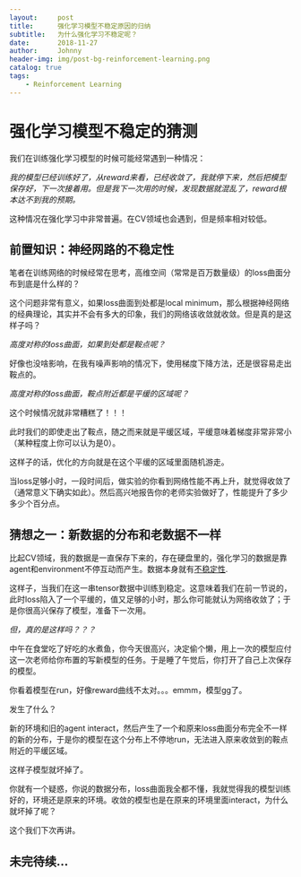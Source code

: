```yaml
---
layout:     post
title:      强化学习模型不稳定原因的归纳
subtitle:   为什么强化学习不稳定呢？
date:       2018-11-27
author:     Johnny
header-img: img/post-bg-reinforcement-learning.png
catalog: true
tags:
    - Reinforcement Learning
---
```


# 强化学习模型不稳定的猜测

我们在训练强化学习模型的时候可能经常遇到一种情况：

*我的模型已经训练好了，从reward来看，已经收敛了，我就停下来，然后把模型保存好，下一次接着用。但是我下一次用的时候，发现数据就混乱了，reward根本达不到我的预期。*

这种情况在强化学习中非常普遍。在CV领域也会遇到，但是频率相对较低。

## 前置知识：神经网路的不稳定性

笔者在训练网络的时候经常在思考，高维空间（常常是百万数量级）的loss曲面分布到底是什么样的？

这个问题非常有意义，如果loss曲面到处都是local minimum，那么根据神经网络的经典理论，其实并不会有多大的印象，我们的网络该收敛就收敛。但是真的是这样子吗？

*高度对称的loss曲面，如果到处都是鞍点呢？*

好像也没啥影响，在我有噪声影响的情况下，使用梯度下降方法，还是很容易走出鞍点的。

*高度对称的loss曲面，鞍点附近都是平缓的区域呢？*

这个时候情况就非常糟糕了！！！

此时我们的即使走出了鞍点，随之而来就是平缓区域，平缓意味着梯度非常非常小（某种程度上你可以认为是0）。

这样子的话，优化的方向就是在这个平缓的区域里面随机游走。

当loss足够小时，一段时间后，做实验的你看到网络性能不再上升，就觉得收敛了（通常意义下确实如此）。然后高兴地报告你的老师实验做好了，性能提升了多少多少个百分点。




## 猜想之一：新数据的分布和老数据不一样

比起CV领域，我的数据是一直保存下来的，存在硬盘里的，强化学习的数据是靠agent和environment不停互动而产生。数据本身就有[不稳定性](https://arxiv.org/abs/1611.05763).

这样子，当我们在这一串tensor数据中训练到稳定。这意味着我们在前一节说的，此时loss陷入了一个平缓的，值又足够的小时，那么你可能就认为网络收敛了；于是你很高兴保存了模型，准备下一次用。

*但，真的是这样吗？？？*

中午在食堂吃了好吃的水煮鱼，你今天很高兴，决定偷个懒，用上一次的模型应付这一次老师给你布置的写新模型的任务。于是睡了午觉后，你打开了自己上次保存的模型。

你看着模型在run，好像reward曲线不太对。。。emmm，模型gg了。

发生了什么？

新的环境和旧的agent interact，然后产生了一个和原来loss曲面分布完全不一样的新的分布，于是你的模型在这个分布上不停地run，无法进入原来收敛到的鞍点附近的平缓区域。

这样子模型就坏掉了。

你就有一个疑惑，你说的数据分布，loss曲面我全都不懂，我就觉得我的模型训练好的，环境还是原来的环境。收敛的模型也是在原来的环境里面interact，为什么就坏掉了呢？

这个我们下次再讲。
## 未完待续...

